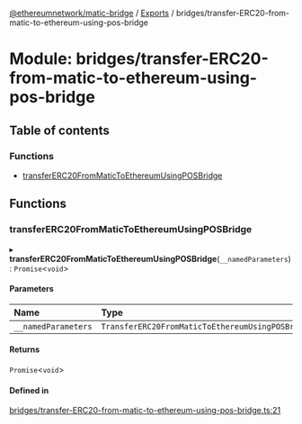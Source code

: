 [@ethereumnetwork/matic-bridge](../README.md) / [Exports](../modules.md) / bridges/transfer-ERC20-from-matic-to-ethereum-using-pos-bridge

# Module: bridges/transfer-ERC20-from-matic-to-ethereum-using-pos-bridge

## Table of contents

### Functions

- [transferERC20FromMaticToEthereumUsingPOSBridge](bridges_transfer_ERC20_from_matic_to_ethereum_using_pos_bridge.md#transfererc20frommatictoethereumusingposbridge)

## Functions

### transferERC20FromMaticToEthereumUsingPOSBridge

▸ **transferERC20FromMaticToEthereumUsingPOSBridge**(`__namedParameters`): `Promise`<`void`\>

#### Parameters

| Name | Type |
| :------ | :------ |
| `__namedParameters` | `TransferERC20FromMaticToEthereumUsingPOSBridge` |

#### Returns

`Promise`<`void`\>

#### Defined in

[bridges/transfer-ERC20-from-matic-to-ethereum-using-pos-bridge.ts:21](https://github.com/KedziaPawel/matic-bridge/blob/4419f65/src/bridges/transfer-ERC20-from-matic-to-ethereum-using-pos-bridge.ts#L21)
